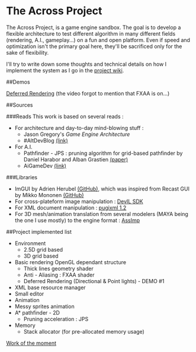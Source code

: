 The Across Project
=============
The Across Project, is a game engine sandbox. The goal is to develop a flexible architecture to test different algorithm in many different fields (rendering, A.I., gameplay...) on a fun and open platform.
Even if speed and optimization isn't the primary goal here, they'll be sacrificed only for the sake of flexibility.

I'll try to write down some thoughts and technical details on how I implement the system as I go in the [project wiki](https://github.com/FlorianDeconinck/AcrossProject/wiki).

##Demos

[Deferred Rendering](http://www.youtube.com/watch?v=VG5u4h1CPLY) (the video forgot to mention that FXAA is on...)

##Sources

###Reads
This work is based on several reads : 
* For architecture and day-to-day mind-blowing stuff :
  * Jason Gregory's *Game Engine Architecture*
  * #AltDevBlog [(link)](http://www.altdevblogaday.com/)
* For A.I. 
  * Pathfinder - JPS : pruning algorithm for grid-based pathfinder by Daniel Harabor and Alban Grastien [(paper)](http://users.cecs.anu.edu.au/~dharabor/data/papers/harabor-grastien-socs12.pdf)
  * AiGameDev [(link)](http://aigamedev.com/)

###Libraries
* ImGUI by Adrien Herubel [(GitHub)](https://github.com/AdrienHerubel/imgui), which was inspired from Recast GUI by Mikko Mononen [(GitHub)](https://github.com/memononen/recastnavigation)
* For cross-plateform image manipulation :  [DevIL SDK](http://openil.sourceforge.net/)
* For XML document manipulation : [pugixml 1.2](http://pugixml.org/)
* For 3D mesh/animation translation from several modelers (MAYA being the one I use mostly) to the engine format : [AssImp](http://assimp.sourceforge.net/)

##Project implemented list
* Environment
  * 2.5D grid based
  * 3D grid based
* Basic rendering OpenGL dependant structure
  * Thick lines geometry shader
  * Anti - Aliasing : FXAA shader
  * Deferred Rendering (Directional & Point lights) - DEMO #1
* XML base resource manager
* Small editor
* Animation
 * Messy sprites animation
* A* pathfinder - 2D
  * Pruning acceleration : JPS
* Memory
  * Stack allocator (for pre-allocated memory usage) 



[Work of the moment](https://github.com/FlorianDeconinck/AcrossProject/wiki/Across-Wiki---News#and-now-on-the-across-project)
